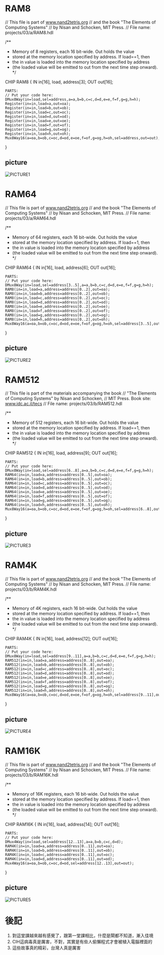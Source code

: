# RAM8

// This file is part of www.nand2tetris.org
// and the book "The Elements of Computing Systems"
// by Nisan and Schocken, MIT Press.
// File name: projects/03/a/RAM8.hdl

/**
 * Memory of 8 registers, each 16 bit-wide. Out holds the value
 * stored at the memory location specified by address. If load==1, then 
 * the in value is loaded into the memory location specified by address 
 * (the loaded value will be emitted to out from the next time step onward).
 */

CHIP RAM8 {
    IN in[16], load, address[3];
    OUT out[16];

    PARTS:
    // Put your code here:
    DMux8Way(in=load,sel=address,a=a,b=b,c=c,d=d,e=e,f=f,g=g,h=h);
    Register(in=in,load=a,out=oa);
    Register(in=in,load=b,out=ob);
    Register(in=in,load=c,out=oc);
    Register(in=in,load=d,out=od);
    Register(in=in,load=e,out=oe);
    Register(in=in,load=f,out=of);
    Register(in=in,load=g,out=og);
    Register(in=in,load=h,out=oh);
    Mux8Way16(a=oa,b=ob,c=oc,d=od,e=oe,f=of,g=og,h=oh,sel=address,out=out);
}
## picture
![PICTURE1](https://github.com/eggwu96007/co109a/blob/master/homework/1029/picture/RAM8.jpg)

# RAM64

// This file is part of www.nand2tetris.org
// and the book "The Elements of Computing Systems"
// by Nisan and Schocken, MIT Press.
// File name: projects/03/a/RAM64.hdl

/**
 * Memory of 64 registers, each 16 bit-wide. Out holds the value
 * stored at the memory location specified by address. If load==1, then 
 * the in value is loaded into the memory location specified by address 
 * (the loaded value will be emitted to out from the next time step onward).
 */

CHIP RAM64 {
    IN in[16], load, address[6];
    OUT out[16];

    PARTS:
    // Put your code here:
    DMux8Way(in=load,sel=address[3..5],a=a,b=b,c=c,d=d,e=e,f=f,g=g,h=h);
    RAM8(in=in,load=a,address=address[0..2],out=oa);
    RAM8(in=in,load=b,address=address[0..2],out=ob);
    RAM8(in=in,load=c,address=address[0..2],out=oc);
    RAM8(in=in,load=d,address=address[0..2],out=od);
    RAM8(in=in,load=e,address=address[0..2],out=oe);
    RAM8(in=in,load=f,address=address[0..2],out=of);
    RAM8(in=in,load=g,address=address[0..2],out=og);
    RAM8(in=in,load=h,address=address[0..2],out=oh);
    Mux8Way16(a=oa,b=ob,c=oc,d=od,e=oe,f=of,g=og,h=oh,sel=address[3..5],out=out);
}
## picture
![PICTURE2](https://github.com/eggwu96007/co109a/blob/master/homework/1029/picture/RAM64.jpg)

# RAM512

// This file is part of the materials accompanying the book 
// "The Elements of Computing Systems" by Nisan and Schocken, 
// MIT Press. Book site: www.idc.ac.il/tecs
// File name: projects/03/b/RAM512.hdl

/**
 * Memory of 512 registers, each 16 bit-wide. Out holds the value
 * stored at the memory location specified by address. If load==1, then 
 * the in value is loaded into the memory location specified by address 
 * (the loaded value will be emitted to out from the next time step onward).
 */

CHIP RAM512 {
    IN in[16], load, address[9];
    OUT out[16];

    PARTS:
    // Put your code here:
    DMux8Way(in=load,sel=address[6..8],a=a,b=b,c=c,d=d,e=e,f=f,g=g,h=h);
    RAM64(in=in,load=a,address=address[0..5],out=oa);
    RAM64(in=in,load=b,address=address[0..5],out=ob);
    RAM64(in=in,load=c,address=address[0..5],out=oc);
    RAM64(in=in,load=d,address=address[0..5],out=od);
    RAM64(in=in,load=e,address=address[0..5],out=oe);
    RAM64(in=in,load=f,address=address[0..5],out=of);
    RAM64(in=in,load=g,address=address[0..5],out=og);
    RAM64(in=in,load=h,address=address[0..5],out=oh);
    Mux8Way16(a=oa,b=ob,c=oc,d=od,e=oe,f=of,g=og,h=oh,sel=address[6..8],out=out);
}
## picture
![PICTURE3](https://github.com/eggwu96007/co109a/blob/master/homework/1029/picture/RAM512.jpg)

# RAM4K

// This file is part of www.nand2tetris.org
// and the book "The Elements of Computing Systems"
// by Nisan and Schocken, MIT Press.
// File name: projects/03/b/RAM4K.hdl

/**
 * Memory of 4K registers, each 16 bit-wide. Out holds the value
 * stored at the memory location specified by address. If load==1, then 
 * the in value is loaded into the memory location specified by address 
 * (the loaded value will be emitted to out from the next time step onward).
 */

CHIP RAM4K {
    IN in[16], load, address[12];
    OUT out[16];

    PARTS:
    // Put your code here:
    DMux8Way(in=load,sel=address[9..11],a=a,b=b,c=c,d=d,e=e,f=f,g=g,h=h);
    RAM512(in=in,load=a,address=address[0..8],out=oa);
    RAM512(in=in,load=b,address=address[0..8],out=ob);
    RAM512(in=in,load=c,address=address[0..8],out=oc);
    RAM512(in=in,load=d,address=address[0..8],out=od);
    RAM512(in=in,load=e,address=address[0..8],out=oe);
    RAM512(in=in,load=f,address=address[0..8],out=of);
    RAM512(in=in,load=g,address=address[0..8],out=og);
    RAM512(in=in,load=h,address=address[0..8],out=oh);
    Mux8Way16(a=oa,b=ob,c=oc,d=od,e=oe,f=of,g=og,h=oh,sel=address[9..11],out=out);
}
## picture
![PICTURE4](https://github.com/eggwu96007/co109a/blob/master/homework/1029/picture/RAM4K.jpg)

# RAM16K

// This file is part of www.nand2tetris.org
// and the book "The Elements of Computing Systems"
// by Nisan and Schocken, MIT Press.
// File name: projects/03/b/RAM16K.hdl

/**
 * Memory of 16K registers, each 16 bit-wide. Out holds the value
 * stored at the memory location specified by address. If load==1, then 
 * the in value is loaded into the memory location specified by address 
 * (the loaded value will be emitted to out from the next time step onward).
 */

CHIP RAM16K {
    IN in[16], load, address[14];
    OUT out[16];

    PARTS:
    // Put your code here:
    DMux4Way(in=load,sel=address[12..13],a=a,b=b,c=c,d=d);
    RAM4K(in=in,load=a,address=address[0..11],out=oa);
    RAM4K(in=in,load=b,address=address[0..11],out=ob);
    RAM4K(in=in,load=c,address=address[0..11],out=oc);
    RAM4K(in=in,load=d,address=address[0..11],out=od);
    Mux4Way16(a=oa,b=ob,c=oc,d=od,sel=address[12..13],out=out);
}
## picture
![PICTURE5](https://github.com/eggwu96007/co109a/blob/master/homework/1029/picture/RAM16K.jpg)


# 後記
1. 對這堂課越來越有感覺了，跟第一堂課相比，什麼是閘都不知道，漸入佳境
2. CIH這病毒真是厲害，不對，其實是有些人偷懶程式才會被植入電腦裡面的
3. 這些故事真的精彩，台灣人真是厲害



